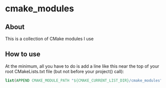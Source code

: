 cmake_modules
=============

About
-----

This is a collection of CMake modules I use

How to use
----------

At the minimum, all you have to do is add a line like this near the top
of your root CMakeLists.txt file (but not before your project() call):

```CMake
list(APPEND CMAKE_MODULE_PATH "${CMAKE_CURRENT_LIST_DIR}/cmake_modules")
```
